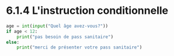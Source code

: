 # 6.1.4 L'instruction conditionnelle

```python
age = int(input("Quel âge avez-vous?"))
if age < 12:
    print("pas besoin de pass sanitaire")
else:
    print("merci de présenter votre pass sanitaire")
```

